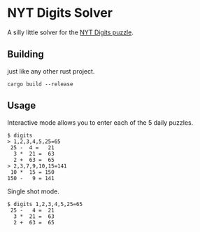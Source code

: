 # NYT Digits Solver

A silly little solver for the [NYT Digits puzzle](https://www.nytimes.com/games/digits).

## Building

just like any other rust project.

```
cargo build --release
```

## Usage

Interactive mode allows you to enter each of the 5 daily puzzles.

```
$ digits
> 1,2,3,4,5,25=65
 25 -  4 =   21
  3 *  21 =  63
  2 +  63 =  65
> 2,3,7,9,10,15=141
 10 *  15 = 150
150 -   9 = 141
```

Single shot mode.

```
$ digits 1,2,3,4,5,25=65
 25 -   4 =  21
  3 *  21 =  63
  2 +  63 =  65
```